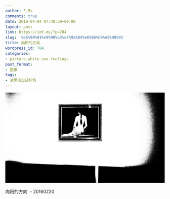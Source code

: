 ```yaml
---
author: F_Ms
comments: true
date: 2016-04-04 07:40:50+00:00
layout: post
link: https://imf.ms/?p=784
slug: '%e5%90%91%e9%98%b3%e7%9a%84%e6%96%b9%e5%90%91'
title: 向阳的方向
wordpress_id: 784
categories:
- picture-white-sex-feelings
post_format:
- 图像
tags:
- 浓黑淡白话怀情
---
```


![向阳的方向_20160220](/img/post/wp/2016/04/向阳的方向_20160220.jpg)


向阳的方向  - 20160220
